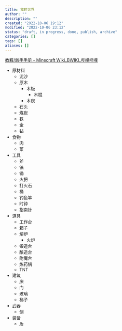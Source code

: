 ```yaml
---
title: 我的世界
author: ""
description: ""
created: "2022-10-06 19:12"
modified: "2022-10-06 23:12"
status: "draft, in progress, done, publish, archive"
categories: []
tags: []
aliases: []
---
```


[教程/新手手册 - Minecraft Wiki_BWIKI_哔哩哔哩](https://wiki.biligame.com/mc/教程/新手手册)

- 原材料
    - 泥沙
    - 原木
        - 木板
            - 木棍
        - 木炭
    - 石头
    - 煤炭
    - 铁
    - 金
    - 钻
- 食物
    - 肉
    - 菜
- 工具
    - 斧
    - 镐
    - 锄
    - 火把
    - 打火石
    - 桶
    - 钓鱼竿
    - 时钟
    - 指南针
- 道具
    - 工作台
    - 箱子
    - 熔炉
        - 火炉
    - 锻造台
    - 酿造台
    - 附魔台
    - 炼药锅
    - TNT
- 建筑
    - 床
    - 门
    - 玻璃
    - 梯子
- 武器
    - 剑
- 装备
    - 盾